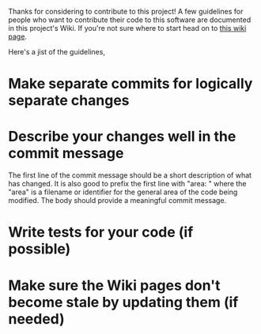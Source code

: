 Thanks for considering to contribute to this project! A few guidelines for
people who want to contribute their code to this software are documented in
this project's Wiki. If you're not sure where to start head on to [this wiki page](https://github.com/commons-app/apps-android-commons/wiki/Volunteers-welcome!).

Here's a jist of the guidelines,

# Make separate commits for logically separate changes

# Describe your changes well in the commit message

The first line of the commit message should be a short description of what has
changed. It is also good to prefix the first line with "area: " where the "area"
is a filename or identifier for the general area of the code being modified.
The body should provide a meaningful commit message.

# Write tests for your code (if possible)

# Make sure the Wiki pages don't become stale by updating them (if needed)
